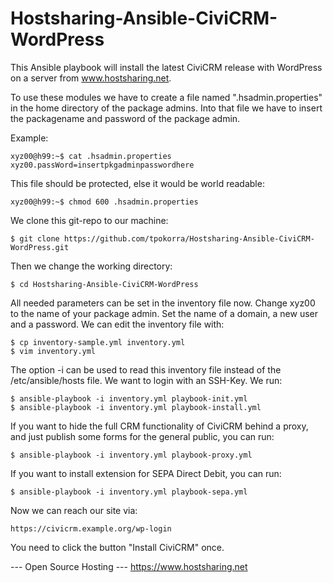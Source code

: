 Hostsharing-Ansible-CiviCRM-WordPress
=====================================

This Ansible playbook will install the latest CiviCRM release with WordPress on a server from www.hostsharing.net.

To use these modules we have to create a file named ".hsadmin.properties" in the home directory of the package admins. Into that file we have to insert the packagename and password of the package admin. 

Example:

    xyz00@h99:~$ cat .hsadmin.properties 
    xyz00.passWord=insertpkgadminpasswordhere

This file should be protected, else it would be world readable:

    xyz00@h99:~$ chmod 600 .hsadmin.properties

We clone this git-repo to our machine:

    $ git clone https://github.com/tpokorra/Hostsharing-Ansible-CiviCRM-WordPress.git

Then we change the working directory:

    $ cd Hostsharing-Ansible-CiviCRM-WordPress

All needed parameters can be set in the inventory file now. Change xyz00 to the name of your package admin. Set the name of a domain, a new user and a password. We can edit the inventory file with:

    $ cp inventory-sample.yml inventory.yml
    $ vim inventory.yml
    
The option -i can be used to read this inventory file instead of the /etc/ansible/hosts file.  We want to login with an SSH-Key. We run:

    $ ansible-playbook -i inventory.yml playbook-init.yml
    $ ansible-playbook -i inventory.yml playbook-install.yml

If you want to hide the full CRM functionality of CiviCRM behind a proxy, and just publish some forms for the general public, you can run:

    $ ansible-playbook -i inventory.yml playbook-proxy.yml

If you want to install extension for SEPA Direct Debit, you can run:

    $ ansible-playbook -i inventory.yml playbook-sepa.yml

Now we can reach our site via:

    https://civicrm.example.org/wp-login

You need to click the button "Install CiviCRM" once.

--- Open Source Hosting ---
 https://www.hostsharing.net
